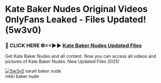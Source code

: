 # Kate Baker Nudes Original Videos 0nlyFans Leaked - Files Updated! (5w3v0)

<h3>🔴 CLICK HERE 🌐==►► <a href="https://tinyurl.com/5h6xmrr3" rel="nofollow">Kate Baker Nudes Updated Files</a></h3>

Get Kate Baker Nudes and all content. Now you can access all videos and pictures of Kate Baker Nudes. New Updated Files 2025!

[![5w3v0](https://i.imgur.com/KVD873Z.gif)](https://tinyurl.com/5h6xmrr3)
sarah baker nude<br>
nikki baker nude